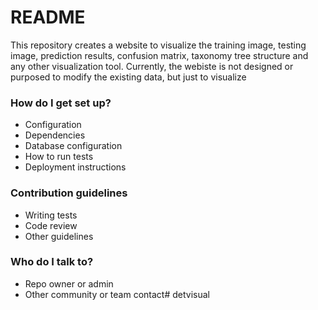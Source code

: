 # README #

This repository creates a website to visualize the training image, testing
image, prediction results, confusion matrix, taxonomy tree structure and any
other visualization tool. Currently, the webiste is not designed or purposed to
modify the existing data, but just to visualize

### How do I get set up? ###

* Configuration
* Dependencies
* Database configuration
* How to run tests
* Deployment instructions

### Contribution guidelines ###

* Writing tests
* Code review
* Other guidelines

### Who do I talk to? ###

* Repo owner or admin
* Other community or team contact# detvisual
